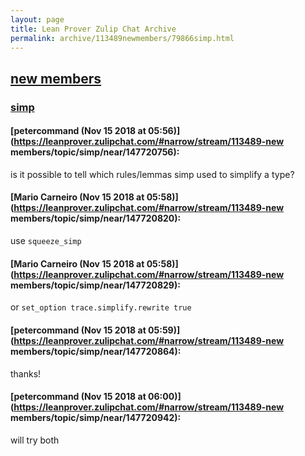 ```yaml
---
layout: page
title: Lean Prover Zulip Chat Archive 
permalink: archive/113489newmembers/79866simp.html
---
```


## [new members](index.html)
### [simp](79866simp.html)

#### [petercommand (Nov 15 2018 at 05:56)](https://leanprover.zulipchat.com/#narrow/stream/113489-new members/topic/simp/near/147720756):
is it possible to tell which rules/lemmas simp used to simplify a type?

#### [Mario Carneiro (Nov 15 2018 at 05:58)](https://leanprover.zulipchat.com/#narrow/stream/113489-new members/topic/simp/near/147720820):
use `squeeze_simp`

#### [Mario Carneiro (Nov 15 2018 at 05:58)](https://leanprover.zulipchat.com/#narrow/stream/113489-new members/topic/simp/near/147720829):
or `set_option trace.simplify.rewrite true`

#### [petercommand (Nov 15 2018 at 05:59)](https://leanprover.zulipchat.com/#narrow/stream/113489-new members/topic/simp/near/147720864):
thanks!

#### [petercommand (Nov 15 2018 at 06:00)](https://leanprover.zulipchat.com/#narrow/stream/113489-new members/topic/simp/near/147720942):
will try both

